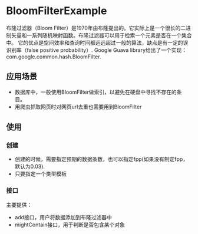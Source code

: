 # BloomFilterExample

布隆过滤器（Bloom Filter）是1970年由布隆提出的。它实际上是一个很长的二进制矢量和一系列随机映射函数。布隆过滤器可以用于检索一个元素是否在一个集合中。
它的优点是空间效率和查询时间都远远超过一般的算法，缺点是有一定的误识别率（false positive probability）.
Google Guava library给出了一个实现：com.google.common.hash.BloomFilter.

## 应用场景
* 数据库中，一般使用BloomFilter做索引，以避免在硬盘中寻找不存在的条目。 
* 用爬虫抓取网页时对网页url去重也需要用到BloomFilter

## 使用
### 创建
* 创建的时候，需要指定预期的数据条数，也可以指定fpp(如果没有制定fpp，默认为0.03).
* 只要指定一个类型模板

### 接口
主要提供：
* add接口，用户将数据添加到布隆过滤器中
* mightContain接口，用于判断是否包含某个对象

